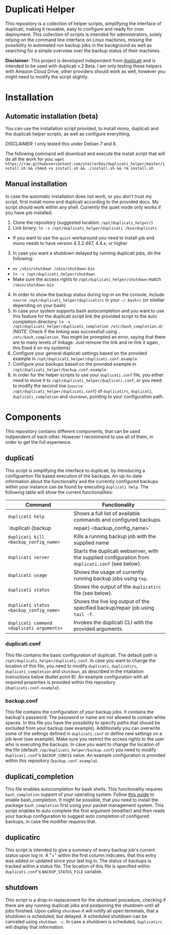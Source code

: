 # Duplicati Helper
This repository is a collection of helper scripts, simplifying the interface of duplicati, making it reusable, easy to configure and ready for cron deployment. This collection of scripts is intended for administrators, solely relying on the command line interface on Linux machines, missing the possibility to automated run backup jobs in the background as well as searching for a simple overview over the backup status of their machines.

**Disclaimer**: This project is developed independent from [duplicati](https://github.com/duplicati/duplicati) and is intended to be used with duplicati v.2 Beta. I am only testing these helpers with Amazon Cloud Drive, other providers should work as well, however you might need to modify the script slightly.

# Installation
## Automatic installation (beta)
You can use the installation script provided, to install mono, duplicati and the duplicati helper scripts, as well as configure everything.

*DISCLAIMER*: I only tested this under Debian 7 and 8.

The following command will download and execute the install script that will do all the work for you: `wget https://raw.githubusercontent.com/steilerDev/duplicati_helper/master/install.sh && chmod +x install.sh && ./install.sh && rm install.sh`

## Manual installation
In case the automatic installation does not work, or you don't trust my script, first install mono and duplicati according to the provided docs. My script should work within any shell. Currently the quiet mode only works if you have `gdb` installed.

1. Clone the repository (suggested location: `/opt/duplicati_helper/`)
2. Link binary: `ln -s /opt/duplicati_helper/duplicati /bin/duplicati`
  * If you want to use the `quiet` workaround you need to install `gdb` and mono needs to have version 4.3.2.467, 4.4.x, or higher
3. In case you want a shutdown delayed by running duplicati jobs, do the following:
  * `mv /sbin/shutdown /sbin/shutdown-bin`
  * `ln -s /opt/duplicati_helper/shutdown`
  * Make sure the access rights to `/opt/duplicati_helper/shutdown` match `/sbin/shutdown-bin`
4. In order to show the backup status during log-in on the console, include `source /opt/duplicati_helper/duplicatirc` in your `~/.bashrc` (or similiar depending on your bash)
5. In case your system supports bash autocompletion and you want to use this feature for the duplicati script link the provided script to the auto completion directory: `ln -s /opt/duplicati_helper/duplicati_completion /etc/bash_completion.d/` (NOTE: Check if the linking was successfull using `. /etc/bash_completion`. You might be prompted an error, saying that there are to many levels of linkage. Just remove the link and re-link it again, this fixed it on my systems)
6. Configure your general duplicati settings based on the provided example in `/opt/duplicati_helper/duplicati.conf.example`
7. Configure your backups based on the provided example in `/opt/duplicati_helper/backup.conf.example`
8. In order for the helper scripts to use your `duplicati.conf` file, you either need to move it to `/opt/duplicati_helper/duplicati.conf`, or you need to modify the second line (`source /opt/duplicati_helper/duplicati.conf`) of `duplicatirc`, `duplicati`, `duplicati_completion` and `shutdown`, pointing to your configuration path.

# Components
This repository contains different components, that can be used indipendent of each other. However I recommend to use all of them, in order to get the full experience.

## duplicati
This script is simplifying the interface to duplicati, by introducing a configuartion file based execution of the backups. An up-to-date information about the functionality and the currently configured backups within your instance can be found by executing `duplicati help`. The following table will show the current functionalities:

Command | Functionality 
--- | --- 
`duplicati help` | Shows a full list of available commands and configured backups.
`duplicati {backup | repair} <backup_config_name>` | Starts the backup/repair of a pre-configured backup job. The backup will be put into a subfolder on your cloud provider with the configured backup name, the log will be written to the configured log directory with the name `duplicati.<backup_config_name>.log`. The backup is defined within `backup.conf` (see below). Optionally the backup name can be followed by the argument `quiet`, relaying all output to the log file (functionality not fully working, since [duplicati has a bug there](https://github.com/duplicati/duplicati/issues/1752). A workaround is in place, that should relay all CLI output, that is not supressed to `duplicati.<backup_config_name>.cli.log`. For this workaround to work you need gdb installed and the executing user needs to be root.
`duplicati kill <backup_config_name>` | Kills a running backup job with the supplied name
`duplicati server` | Starts the duplicati webserver, with the supplied configuration from `duplicati.conf` (see below).
`duplicati usage` | Shows the usage of currently running backup jobs using `top`.
`duplicati status` | Shows the output of the `duplicatirc` file (see below).
`duplicati status <backup_config_name>` | Shows the live log output of the specified backup/repair job using `tail -f`.
`duplicati command <duplicati arguments>` | Invokes the duplicati CLI with the provided arguments.

### duplicati.conf
This file contains the basic configuration of duplicati. The default path is `/opt/duplicati_helper/duplicati.conf`. In case you want to change the location of this file, you need to modify `duplicati`, `duplicatirc`, `duplicati_completion` and `shutdown`, as described in the intallation instructions below (bullet point 8). An example configuration with all required properties is provided within this repository (`duplicati.conf.example`).

### backup.conf
This file contains the configuration of your backup jobs. It contains the backup's password. The password or name are not allowed to contain white spaces. In this file you have the possibility to specify paths that should be excluded from your backup (see example). Additionally you can overwrite some of the settings defined in `duplicati.conf` or define new settings on a job level (see example). Make sure you restrict the access rights to the user who is executing the backups. In case you want to change the location of the file (default: `/op/duplicati_helper/backup.conf`) you need to modify `duplicati.conf`'s `BACKUP_CONFIG` value. An example configuration is provided within this repository (`backup.conf.example`).  

## duplicati_completion
This file enables <TAB> autocompletion for bash shells. This functionality requires `bash_completion` support of your operating system. Follow [this guide](https://embraceubuntu.com/2006/01/28/turn-on-bash-smart-completion/) to enable bash_completion. It might be possible, that you need to install the package `bash_completion` first using your packet management system. This script enables to auto complete the first argument (modifier) and then reads your backup configuration to suggest auto completion of configured backups, in case the modifier requires that.

## duplicatirc
This script is intended to give a summary of every backup job's current status upon log in. A "+" within the first column indicates, that this entry was added or updated since your last log in. The status of backups is tracked within a status file. The location of this file is specified within `duplicati.conf`'s `BACKUP_STATUS_FILE` variable.

## shutdown
This script is a drop-in replacement for the shutdown procedure, checking if there are any running duplicati jobs and postponing the shutdown until all jobs finished. Upon calling `shutdown` it will notify all open terminals, that a shutdown is scheduled, but delayed. A scheduled shutdown can be canceled using `shutdown -c`. In case a shutdown is scheduled, `duplicatirc` will display that information.
